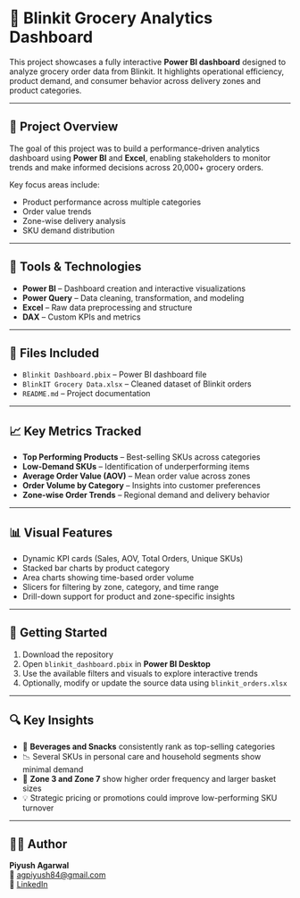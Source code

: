 # 🛒 Blinkit Grocery Analytics Dashboard

This project showcases a fully interactive **Power BI dashboard** designed to analyze grocery order data from Blinkit. It highlights operational efficiency, product demand, and consumer behavior across delivery zones and product categories.

---

## 📌 Project Overview

The goal of this project was to build a performance-driven analytics dashboard using **Power BI** and **Excel**, enabling stakeholders to monitor trends and make informed decisions across 20,000+ grocery orders.

Key focus areas include:

- Product performance across multiple categories
- Order value trends
- Zone-wise delivery analysis
- SKU demand distribution

---

## 🧰 Tools & Technologies

- **Power BI** – Dashboard creation and interactive visualizations  
- **Power Query** – Data cleaning, transformation, and modeling  
- **Excel** – Raw data preprocessing and structure  
- **DAX** – Custom KPIs and metrics  

---

## 📁 Files Included

- `Blinkit Dashboard.pbix` – Power BI dashboard file  
- `BlinkIT Grocery Data.xlsx` – Cleaned dataset of Blinkit orders  
- `README.md` – Project documentation  

---

## 📈 Key Metrics Tracked

- **Top Performing Products** – Best-selling SKUs across categories  
- **Low-Demand SKUs** – Identification of underperforming items  
- **Average Order Value (AOV)** – Mean order value across zones  
- **Order Volume by Category** – Insights into customer preferences  
- **Zone-wise Order Trends** – Regional demand and delivery behavior  

---

## 📊 Visual Features

- Dynamic KPI cards (Sales, AOV, Total Orders, Unique SKUs)
- Stacked bar charts by product category
- Area charts showing time-based order volume
- Slicers for filtering by zone, category, and time range
- Drill-down support for product and zone-specific insights

---

## 🚀 Getting Started

1. Download the repository
2. Open `blinkit_dashboard.pbix` in **Power BI Desktop**
3. Use the available filters and visuals to explore interactive trends
4. Optionally, modify or update the source data using `blinkit_orders.xlsx`

---

## 🔍 Key Insights

- 🥇 **Beverages and Snacks** consistently rank as top-selling categories  
- 📉 Several SKUs in personal care and household segments show minimal demand  
- 📍 **Zone 3 and Zone 7** show higher order frequency and larger basket sizes  
- 💡 Strategic pricing or promotions could improve low-performing SKU turnover  

---

## 🙋‍♂️ Author

**Piyush Agarwal**  
📧 agpiyush84@gmail.com  
🔗 [LinkedIn](https://www.linkedin.com/in/agpiyush84/)
